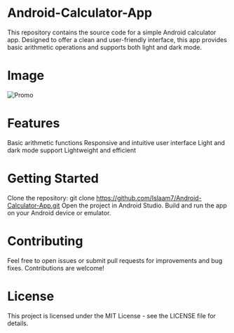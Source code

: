 # Android-Calculator-App
This repository contains the source code for a simple Android calculator app. Designed to offer a clean and user-friendly interface, this app provides basic arithmetic operations and supports both light and dark mode.
# Image
![Promo](https://github.com/user-attachments/assets/c8c04c95-f5bd-4a7f-a39e-620025f109fe)
# Features
Basic arithmetic functions
Responsive and intuitive user interface
Light and dark mode support
Lightweight and efficient
# Getting Started
Clone the repository: git clone https://github.com/Islaam7/Android-Calculator-App.git
Open the project in Android Studio.
Build and run the app on your Android device or emulator.
# Contributing
Feel free to open issues or submit pull requests for improvements and bug fixes. Contributions are welcome!
# License
This project is licensed under the MIT License - see the LICENSE file for details.
